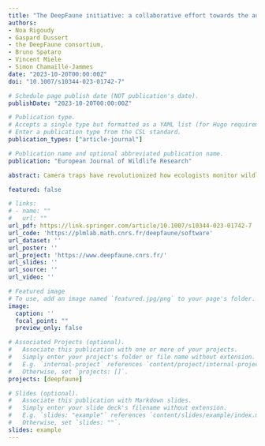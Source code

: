 ```yaml
---
title: "The DeepFaune initiative: a collaborative effort towards the automatic identification of European fauna in camera trap images"
authors:
- Noa Rigoudy
- Gaspard Dussert
- the DeepFaune consortium,
- Bruno Spataro
- Vincent Miele
- Simon Chamaillé-Jammes
date: "2023-10-20T00:00:00Z"
doi: "10.1007/s10344-023-01742-7"

# Schedule page publish date (NOT publication's date).
publishDate: "2023-10-20T00:00:00Z"

# Publication type.
# Accepts a single type but formatted as a YAML list (for Hugo requirements).
# Enter a publication type from the CSL standard.
publication_types: ["article-journal"]

# Publication name and optional abbreviated publication name.
publication: "European Journal of Wildlife Research"

abstract: Camera traps have revolutionized how ecologists monitor wildlife, but their full potential is realized only when the hundreds of thousands of collected images can be readily classified with minimal human intervention. Deep learning classification models have allowed extraordinary progress towards this end, but trained models remain rare and are only now emerging for European fauna. We report on the first milestone of the DeepFaune initiative [https://www.deepfaune.cnrs.fr](https://www.deepfaune.cnrs.fr), a large-scale collaboration between more than 50 partners involved in wildlife research, conservation and management in France. We developed a classification model trained to recognize 26 species or higher-level taxa that are common in Europe, with an emphasis on mammals. The classification model achieved 0.97 validation accuracy and often > 0.95 precision and recall for many classes. These performances were generally higher than 0.90 when tested on independent out-of-sample datasets for which we used image redundancy contained in sequences of images. We implemented our model in a software to classify images stored locally on a personal computer, so as to provide a free, user-friendly, and high-performance tool for wildlife practitioners to automatically classify camera trap images. The DeepFaune initiative is an ongoing project, with new partners joining regularly, which allows us to continuously add new species to the classification model.

featured: false

# links:
# - name: ""
#   url: ""
url_pdf: https://link.springer.com/article/10.1007/s10344-023-01742-7
url_code: 'https://plmlab.math.cnrs.fr/deepfaune/software'
url_dataset: ''
url_poster: ''
url_project: 'https://www.deepfaune.cnrs.fr/'
url_slides: ''
url_source: ''
url_video: ''

# Featured image
# To use, add an image named `featured.jpg/png` to your page's folder. 
image:
  caption: ''
  focal_point: ""
  preview_only: false

# Associated Projects (optional).
#   Associate this publication with one or more of your projects.
#   Simply enter your project's folder or file name without extension.
#   E.g. `internal-project` references `content/project/internal-project/index.md`.
#   Otherwise, set `projects: []`.
projects: [deepfaune]

# Slides (optional).
#   Associate this publication with Markdown slides.
#   Simply enter your slide deck's filename without extension.
#   E.g. `slides: "example"` references `content/slides/example/index.md`.
#   Otherwise, set `slides: ""`.
slides: example
---
```

